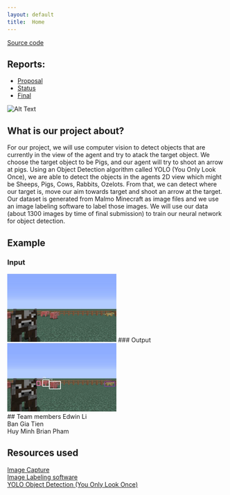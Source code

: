 ```yaml
---
layout: default
title:  Home
---
```


[Source code](https://github.com/hoelyhuy/HoodRobin)

## Reports:

- [Proposal](proposal.html)
- [Status](status.html)
- [Final](final.html)

![Alt Text](https://media.giphy.com/media/qYV4rEOtu7k4M/giphy.gif)

## What is our project about?
For our project, we will use computer vision to detect objects that are currently in the view of the agent and try to atack the target object. We choose the target object to be Pigs, and our agent will try to shoot an arrow at pigs. Using an Object Detection algorithm called YOLO (You Only Look Once), we are able to detect the objects in the agents 2D view which might be Sheeps, Pigs, Cows, Rabbits, Ozelots. From that, we can detect where our target is, move our aim towards target and shoot an arrow at the target. 
Our dataset is generated from Malmo Minecraft as image files and we use an image labeling software to label those images. We will use our data (about 1300 images by time of final submission) to train our neural network for object detection. 
<br />
## Example
### Input
<img src="input_index.jpg" alt="input_index.jpg" style="width:50%;height:50%">
### Output
<img src="output_index.jpg" alt="output_index.jpg" style="width:50%;height:50%">
<br />
## Team members
Edwin Li
<br />
Ban Gia Tien
<br />
Huy Minh Brian Pham

## Resources used
[Image Capture](https://github.com/jennyzeng/Minecraft-AI)
<br />
[Image Labeling software](https://github.com/tzutalin/labelImg)
<br />
[YOLO Object Detection (You Only Look Once)](https://github.com/thtrieu/darkflow)

